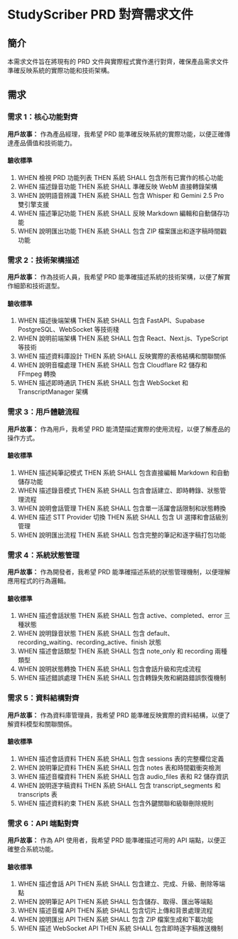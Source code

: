 # StudyScriber PRD 對齊需求文件

## 簡介

本需求文件旨在將現有的 PRD 文件與實際程式實作進行對齊，確保產品需求文件準確反映系統的實際功能和技術架構。

## 需求

### 需求 1：核心功能對齊

**用戶故事：** 作為產品經理，我希望 PRD 能準確反映系統的實際功能，以便正確傳達產品價值和技術能力。

#### 驗收標準

1. WHEN 檢視 PRD 功能列表 THEN 系統 SHALL 包含所有已實作的核心功能
2. WHEN 描述錄音功能 THEN 系統 SHALL 準確反映 WebM 直接轉錄架構
3. WHEN 說明語音辨識 THEN 系統 SHALL 包含 Whisper 和 Gemini 2.5 Pro 雙引擎支援
4. WHEN 描述筆記功能 THEN 系統 SHALL 反映 Markdown 編輯和自動儲存功能
5. WHEN 說明匯出功能 THEN 系統 SHALL 包含 ZIP 檔案匯出和逐字稿時間戳功能

### 需求 2：技術架構描述

**用戶故事：** 作為技術人員，我希望 PRD 能準確描述系統的技術架構，以便了解實作細節和技術選型。

#### 驗收標準

1. WHEN 描述後端架構 THEN 系統 SHALL 包含 FastAPI、Supabase PostgreSQL、WebSocket 等技術棧
2. WHEN 說明前端架構 THEN 系統 SHALL 包含 React、Next.js、TypeScript 等技術
3. WHEN 描述資料庫設計 THEN 系統 SHALL 反映實際的表格結構和關聯關係
4. WHEN 說明音檔處理 THEN 系統 SHALL 包含 Cloudflare R2 儲存和 FFmpeg 轉換
5. WHEN 描述即時通訊 THEN 系統 SHALL 包含 WebSocket 和 TranscriptManager 架構

### 需求 3：用戶體驗流程

**用戶故事：** 作為用戶，我希望 PRD 能清楚描述實際的使用流程，以便了解產品的操作方式。

#### 驗收標準

1. WHEN 描述純筆記模式 THEN 系統 SHALL 包含直接編輯 Markdown 和自動儲存功能
2. WHEN 描述錄音模式 THEN 系統 SHALL 包含會話建立、即時轉錄、狀態管理流程
3. WHEN 說明會話管理 THEN 系統 SHALL 包含單一活躍會話限制和狀態轉換
4. WHEN 描述 STT Provider 切換 THEN 系統 SHALL 包含 UI 選擇和會話級別管理
5. WHEN 說明匯出流程 THEN 系統 SHALL 包含完整的筆記和逐字稿打包功能

### 需求 4：系統狀態管理

**用戶故事：** 作為開發者，我希望 PRD 能準確描述系統的狀態管理機制，以便理解應用程式的行為邏輯。

#### 驗收標準

1. WHEN 描述會話狀態 THEN 系統 SHALL 包含 active、completed、error 三種狀態
2. WHEN 說明錄音狀態 THEN 系統 SHALL 包含 default、recording_waiting、recording_active、finish 狀態
3. WHEN 描述會話類型 THEN 系統 SHALL 包含 note_only 和 recording 兩種類型
4. WHEN 說明狀態轉換 THEN 系統 SHALL 包含會話升級和完成流程
5. WHEN 描述錯誤處理 THEN 系統 SHALL 包含轉錄失敗和網路錯誤恢復機制

### 需求 5：資料結構對齊

**用戶故事：** 作為資料庫管理員，我希望 PRD 能準確反映實際的資料結構，以便了解資料模型和關聯關係。

#### 驗收標準

1. WHEN 描述會話資料 THEN 系統 SHALL 包含 sessions 表的完整欄位定義
2. WHEN 說明筆記資料 THEN 系統 SHALL 包含 notes 表和時間戳衝突檢測
3. WHEN 描述音檔資料 THEN 系統 SHALL 包含 audio_files 表和 R2 儲存資訊
4. WHEN 說明逐字稿資料 THEN 系統 SHALL 包含 transcript_segments 和 transcripts 表
5. WHEN 描述資料約束 THEN 系統 SHALL 包含外鍵關聯和級聯刪除規則

### 需求 6：API 端點對齊

**用戶故事：** 作為 API 使用者，我希望 PRD 能準確描述可用的 API 端點，以便正確整合系統功能。

#### 驗收標準

1. WHEN 描述會話 API THEN 系統 SHALL 包含建立、完成、升級、刪除等端點
2. WHEN 說明筆記 API THEN 系統 SHALL 包含儲存、取得、匯出等端點
3. WHEN 描述音檔 API THEN 系統 SHALL 包含切片上傳和背景處理流程
4. WHEN 說明匯出 API THEN 系統 SHALL 包含 ZIP 檔案生成和下載功能
5. WHEN 描述 WebSocket API THEN 系統 SHALL 包含即時逐字稿推送機制

